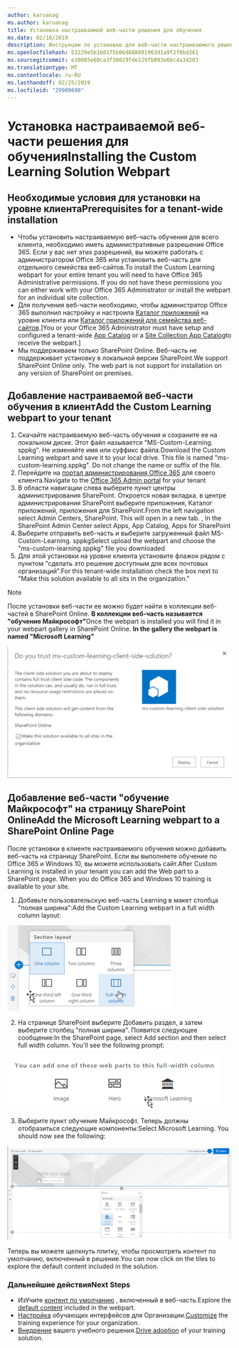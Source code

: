 ```yaml
---
author: karuanag
ms.author: karuanag
title: Установка настраиваемой веб-части решения для обучения
ms.date: 02/10/2019
description: Инструкции по установке для веб-части настраиваемого решения для обучения
ms.openlocfilehash: 53229e5b1b8175b06d888091963d1a9f2f0bd361
ms.sourcegitcommit: e10085e60ca3f38029fde229fb093e6bc4a34203
ms.translationtype: MT
ms.contentlocale: ru-RU
ms.lasthandoff: 02/25/2019
ms.locfileid: "29989690"
---
```

# <a name="installing-the-custom-learning-solution-webpart"></a><span data-ttu-id="17cc7-103">Установка настраиваемой веб-части решения для обучения</span><span class="sxs-lookup"><span data-stu-id="17cc7-103">Installing the Custom Learning Solution Webpart</span></span>

## <a name="prerequisites-for-a-tenant-wide-installation"></a><span data-ttu-id="17cc7-104">Необходимые условия для установки на уровне клиента</span><span class="sxs-lookup"><span data-stu-id="17cc7-104">Prerequisites for a tenant-wide installation</span></span>

- <span data-ttu-id="17cc7-p101">Чтобы установить настраиваемую веб-часть обучения для всего клиента, необходимо иметь административные разрешения Office 365.  Если у вас нет этих разрешений, вы можете работать с администратором Office 365 или установить веб-часть для отдельного семейства веб-сайтов.</span><span class="sxs-lookup"><span data-stu-id="17cc7-p101">To install the Custom Learning webpart for your entire tenant you will need to have Office 365 Administrative permissions.  If you do not have these permissions you can either work with your Office 365 Administrator or install the webpart for an individual site collection.</span></span>
- <span data-ttu-id="17cc7-107">Для получения веб-части необходимо, чтобы администратор Office 365 выполнил настройку и настроила [Каталог приложений](https://docs.microsoft.com/en-us/sharepoint/dev/spfx/set-up-your-developer-tenant) на уровне клиента или [Каталог приложений для семейства веб-сайтов](https://docs.microsoft.com/en-us/sharepoint/dev/general-development/site-collection-app-catalog).]</span><span class="sxs-lookup"><span data-stu-id="17cc7-107">You or your Office 365 Administrator must have setup and configured a tenant-wide [App Catalog](https://docs.microsoft.com/en-us/sharepoint/dev/spfx/set-up-your-developer-tenant) or a [Site Collection App Catalog](https://docs.microsoft.com/en-us/sharepoint/dev/general-development/site-collection-app-catalog)to receive the webpart.]</span></span>
- <span data-ttu-id="17cc7-p102">Мы поддерживаем только SharePoint Online. Веб-часть не поддерживает установку в локальной версии SharePoint.</span><span class="sxs-lookup"><span data-stu-id="17cc7-p102">We support SharePoint Online only. The web part is not support for installation on any version of SharePoint on premises.</span></span>

## <a name="add-the-custom-learning-webpart-to-your-tenant"></a><span data-ttu-id="17cc7-110">Добавление настраиваемой веб-части обучения в клиент</span><span class="sxs-lookup"><span data-stu-id="17cc7-110">Add the Custom Learning webpart to your tenant</span></span> 

1. <span data-ttu-id="17cc7-p103">Скачайте настраиваемую веб-часть обучения и сохраните ее на локальном диске.  Этот файл называется "MS-Custom-Learning. sppkg".  Не изменяйте имя или суффикс файла.</span><span class="sxs-lookup"><span data-stu-id="17cc7-p103">Download the Custom Learning webpart and save it to your local drive.  This file is named "ms-custom-learning.sppkg".  Do not change the name or suffix of the file.</span></span> 
2. <span data-ttu-id="17cc7-114">Перейдите на [портал администрирования Office 365](https://admin.microsoft.com/AdminPortal/Home#/homepage) для своего клиента.</span><span class="sxs-lookup"><span data-stu-id="17cc7-114">Navigate to the [Office 365 Admin portal](https://admin.microsoft.com/AdminPortal/Home#/homepage) for your tenant</span></span>
3. <span data-ttu-id="17cc7-p104">В области навигации слева выберите пункт центры администрирования SharePoint. Откроется новая вкладка. в центре администрирования SharePoint выберите приложения, Каталог приложений, приложения для SharePoint.</span><span class="sxs-lookup"><span data-stu-id="17cc7-p104">From the left navigation select Admin Centers, SharePoint. This will open in a new tab. , In the SharePoint Admin Center select Apps, App Catalog, Apps for SharePoint</span></span> 
4. <span data-ttu-id="17cc7-117">Выберите отправить веб-часть и выберите загруженный файл MS-Custom-Learning. sppkg</span><span class="sxs-lookup"><span data-stu-id="17cc7-117">Select upload the webpart and choose the "ms-custom-learning.sppkg" file you downloaded</span></span>
5. <span data-ttu-id="17cc7-118">Для этой установки на уровне клиента установите флажок рядом с пунктом "сделать это решение доступным для всех почтовых организаций".</span><span class="sxs-lookup"><span data-stu-id="17cc7-118">For this tenant-wide installation check the box next to "Make this solution available to all sits in the organization."</span></span>  
 
> [!NOTE]
> <span data-ttu-id="17cc7-p105">После установки веб-части ее можно будет найти в коллекции веб-частей в SharePoint Online.  **В коллекции веб-часть называется "обучение Майкрософт"**</span><span class="sxs-lookup"><span data-stu-id="17cc7-p105">Once the webpart is installed you will find it in your webpart gallery in SharePoint Online.  **In the gallery the webpart is named "Microsoft Learning"**</span></span>

![Развертывание решения](media/trustapp_sm.png)


## <a name="add-the-microsoft-learning-webpart-to-a-sharepoint-online-page"></a><span data-ttu-id="17cc7-122">Добавление веб-части "обучение Майкрософт" на страницу SharePoint Online</span><span class="sxs-lookup"><span data-stu-id="17cc7-122">Add the Microsoft Learning webpart to a SharePoint Online Page</span></span>

<span data-ttu-id="17cc7-p106">После установки в клиенте настраиваемого обучения можно добавить веб-часть на страницу SharePoint. Если вы выполняете обучение по Office 365 и Windows 10, вы можете использовать сайт.</span><span class="sxs-lookup"><span data-stu-id="17cc7-p106">After Custom Learning is installed in your tenant you can add the Web part to a SharePoint page. When you do Office 365 and Windows 10 training is available to your site.</span></span>

1. <span data-ttu-id="17cc7-125">Добавьте пользовательскую веб-часть Learning в макет столбца "полная ширина":</span><span class="sxs-lookup"><span data-stu-id="17cc7-125">Add the Custom Learning webpart in a full width column layout:</span></span>

![Макет страницы SharePoint](media/clo365fullcolumnwidth.png)

2. <span data-ttu-id="17cc7-p107">На странице SharePoint выберите Добавить раздел, а затем выберите столбец "полная ширина".  Появится следующее сообщение:</span><span class="sxs-lookup"><span data-stu-id="17cc7-p107">In the SharePoint page, select Add section and then select full width column.  You'll see the following prompt:</span></span>

![Аддвебпарт](media/clo365addfullwidthwebpart.png)

3. <span data-ttu-id="17cc7-p108">Выберите пункт обучение Майкрософт.  Теперь должны отобразиться следующие компоненты:</span><span class="sxs-lookup"><span data-stu-id="17cc7-p108">Select Microsoft Learning.  You should now see the following:</span></span> 

![Настраиваемая веб-часть обучения](media/clo365addwebpart.png)

 <span data-ttu-id="17cc7-133">Теперь вы можете щелкнуть плитку, чтобы просмотреть контент по умолчанию, включенный в решение.</span><span class="sxs-lookup"><span data-stu-id="17cc7-133">You can now click on the tiles to explore the default content included in the solution.</span></span>  

### <a name="next-steps"></a><span data-ttu-id="17cc7-134">Дальнейшие действия</span><span class="sxs-lookup"><span data-stu-id="17cc7-134">Next Steps</span></span>
- <span data-ttu-id="17cc7-135">ИзУчите [контент по умолчанию](webpartcontent.md) , включенный в веб-часть.</span><span class="sxs-lookup"><span data-stu-id="17cc7-135">Explore the [default content](webpartcontent.md) included in the webpart.</span></span>
- <span data-ttu-id="17cc7-136">[Настройка](customization.md) обучающих интерфейсов для Организации.</span><span class="sxs-lookup"><span data-stu-id="17cc7-136">[Customize](customization.md) the training experience for your organization.</span></span>
- <span data-ttu-id="17cc7-137">[Внедрение](driveadoption.md) вашего учебного решения.</span><span class="sxs-lookup"><span data-stu-id="17cc7-137">[Drive adoption](driveadoption.md) of your training solution.</span></span>

